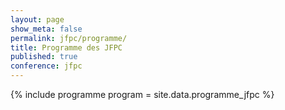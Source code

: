 ```yaml
---
layout: page
show_meta: false
permalink: jfpc/programme/
title: Programme des JFPC
published: true
conference: jfpc
---
```


<!--
{% for agenda in site.data.programme_jfpc %}
## {{ agenda.day }}

| Horaire | Activités        |
|---------+------------------|
{% for session in agenda.sessions -%}
| {{ session.time }} | {{ session.info}} |
{% endfor -%}
{% endfor %}-->

{% include programme program = site.data.programme_jfpc %}